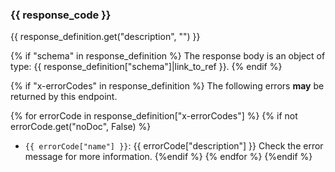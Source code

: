 ### {{ response_code }} ###

{{ response_definition.get("description", "") }}

{% if "schema" in response_definition %}
The response body is an object of type:
{{ response_definition["schema"]|link_to_ref }}.
{% endif %}

{% if "x-errorCodes" in response_definition %}
The following errors **may** be returned by this endpoint.

{% for errorCode in response_definition["x-errorCodes"] %}
{% if not errorCode.get("noDoc", False) %}
+ `{{ errorCode["name"] }}`: {{ errorCode["description"] }} Check the error message for more information.
{%endif %}
{% endfor %}
{%endif %}
